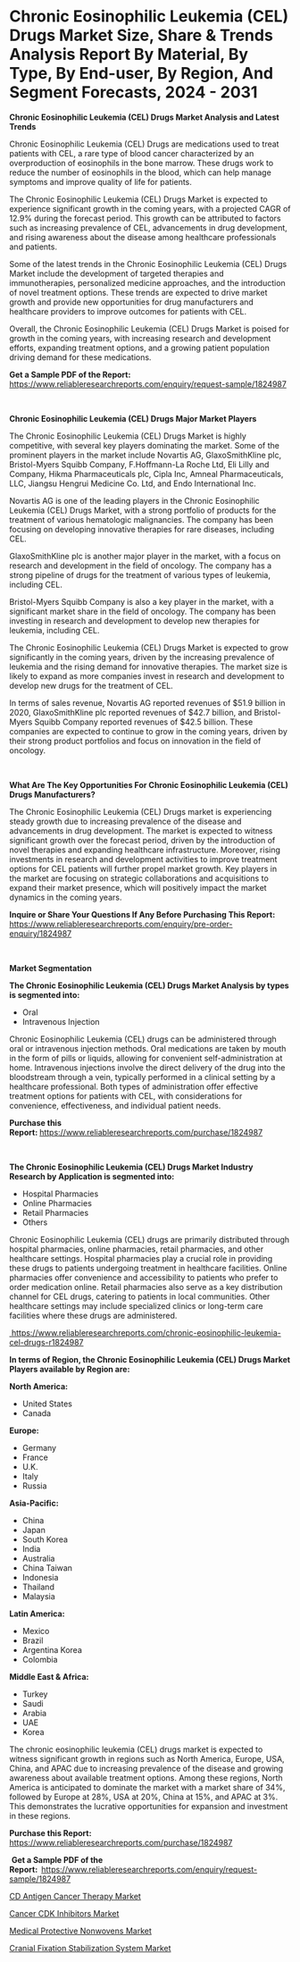 <p><h1>Chronic Eosinophilic Leukemia (CEL) Drugs Market Size, Share & Trends Analysis Report By Material, By Type, By End-user, By Region, And Segment Forecasts, 2024 - 2031</h1></p><p><strong>Chronic Eosinophilic Leukemia (CEL) Drugs Market Analysis and Latest Trends</strong></p>
<p><p>Chronic Eosinophilic Leukemia (CEL) Drugs are medications used to treat patients with CEL, a rare type of blood cancer characterized by an overproduction of eosinophils in the bone marrow. These drugs work to reduce the number of eosinophils in the blood, which can help manage symptoms and improve quality of life for patients.</p><p>The Chronic Eosinophilic Leukemia (CEL) Drugs Market is expected to experience significant growth in the coming years, with a projected CAGR of 12.9% during the forecast period. This growth can be attributed to factors such as increasing prevalence of CEL, advancements in drug development, and rising awareness about the disease among healthcare professionals and patients.</p><p>Some of the latest trends in the Chronic Eosinophilic Leukemia (CEL) Drugs Market include the development of targeted therapies and immunotherapies, personalized medicine approaches, and the introduction of novel treatment options. These trends are expected to drive market growth and provide new opportunities for drug manufacturers and healthcare providers to improve outcomes for patients with CEL.</p><p>Overall, the Chronic Eosinophilic Leukemia (CEL) Drugs Market is poised for growth in the coming years, with increasing research and development efforts, expanding treatment options, and a growing patient population driving demand for these medications.</p></p>
<p><strong>Get a Sample PDF of the Report:&nbsp;</strong> <a href="https://www.reliableresearchreports.com/enquiry/request-sample/1824987">https://www.reliableresearchreports.com/enquiry/request-sample/1824987</a></p>
<p>&nbsp;</p>
<p><strong>Chronic Eosinophilic Leukemia (CEL) Drugs Major Market Players</strong></p>
<p><p>The Chronic Eosinophilic Leukemia (CEL) Drugs Market is highly competitive, with several key players dominating the market. Some of the prominent players in the market include Novartis AG, GlaxoSmithKline plc, Bristol-Myers Squibb Company, F.Hoffmann-La Roche Ltd, Eli Lilly and Company, Hikma Pharmaceuticals plc, Cipla Inc, Amneal Pharmaceuticals, LLC, Jiangsu Hengrui Medicine Co. Ltd, and Endo International Inc.</p><p>Novartis AG is one of the leading players in the Chronic Eosinophilic Leukemia (CEL) Drugs Market, with a strong portfolio of products for the treatment of various hematologic malignancies. The company has been focusing on developing innovative therapies for rare diseases, including CEL.</p><p>GlaxoSmithKline plc is another major player in the market, with a focus on research and development in the field of oncology. The company has a strong pipeline of drugs for the treatment of various types of leukemia, including CEL.</p><p>Bristol-Myers Squibb Company is also a key player in the market, with a significant market share in the field of oncology. The company has been investing in research and development to develop new therapies for leukemia, including CEL.</p><p>The Chronic Eosinophilic Leukemia (CEL) Drugs Market is expected to grow significantly in the coming years, driven by the increasing prevalence of leukemia and the rising demand for innovative therapies. The market size is likely to expand as more companies invest in research and development to develop new drugs for the treatment of CEL.</p><p>In terms of sales revenue, Novartis AG reported revenues of $51.9 billion in 2020, GlaxoSmithKline plc reported revenues of $42.7 billion, and Bristol-Myers Squibb Company reported revenues of $42.5 billion. These companies are expected to continue to grow in the coming years, driven by their strong product portfolios and focus on innovation in the field of oncology.</p></p>
<p>&nbsp;</p>
<p><strong>What Are The Key Opportunities For Chronic Eosinophilic Leukemia (CEL) Drugs Manufacturers?</strong></p>
<p><p>The Chronic Eosinophilic Leukemia (CEL) Drugs market is experiencing steady growth due to increasing prevalence of the disease and advancements in drug development. The market is expected to witness significant growth over the forecast period, driven by the introduction of novel therapies and expanding healthcare infrastructure. Moreover, rising investments in research and development activities to improve treatment options for CEL patients will further propel market growth. Key players in the market are focusing on strategic collaborations and acquisitions to expand their market presence, which will positively impact the market dynamics in the coming years.</p></p>
<p><strong>Inquire or Share Your Questions If Any Before Purchasing This Report:</strong> <a href="https://www.reliableresearchreports.com/enquiry/pre-order-enquiry/1824987">https://www.reliableresearchreports.com/enquiry/pre-order-enquiry/1824987</a></p>
<p>&nbsp;</p>
<p><strong>Market Segmentation</strong></p>
<p><strong>The Chronic Eosinophilic Leukemia (CEL) Drugs Market Analysis by types is segmented into:</strong></p>
<p><ul><li>Oral</li><li>Intravenous Injection</li></ul></p>
<p><p>Chronic Eosinophilic Leukemia (CEL) drugs can be administered through oral or intravenous injection methods. Oral medications are taken by mouth in the form of pills or liquids, allowing for convenient self-administration at home. Intravenous injections involve the direct delivery of the drug into the bloodstream through a vein, typically performed in a clinical setting by a healthcare professional. Both types of administration offer effective treatment options for patients with CEL, with considerations for convenience, effectiveness, and individual patient needs.</p></p>
<p><strong>Purchase this Report:&nbsp;</strong><a href="https://www.reliableresearchreports.com/purchase/1824987">https://www.reliableresearchreports.com/purchase/1824987</a></p>
<p>&nbsp;</p>
<p><strong>The Chronic Eosinophilic Leukemia (CEL) Drugs Market Industry Research by Application is segmented into:</strong></p>
<p><ul><li>Hospital Pharmacies</li><li>Online Pharmacies</li><li>Retail Pharmacies</li><li>Others</li></ul></p>
<p><p>Chronic Eosinophilic Leukemia (CEL) drugs are primarily distributed through hospital pharmacies, online pharmacies, retail pharmacies, and other healthcare settings. Hospital pharmacies play a crucial role in providing these drugs to patients undergoing treatment in healthcare facilities. Online pharmacies offer convenience and accessibility to patients who prefer to order medication online. Retail pharmacies also serve as a key distribution channel for CEL drugs, catering to patients in local communities. Other healthcare settings may include specialized clinics or long-term care facilities where these drugs are administered.</p></p>
<p><a href="https://www.reliableresearchreports.com/chronic-eosinophilic-leukemia-cel-drugs-r1824987">&nbsp;https://www.reliableresearchreports.com/chronic-eosinophilic-leukemia-cel-drugs-r1824987</a></p>
<p><strong>In terms of Region, the Chronic Eosinophilic Leukemia (CEL) Drugs Market Players available by Region are:</strong></p>
<p>
    <p> <strong> North America: </strong>
        <ul>
            <li>United States</li>
            <li>Canada</li>
        </ul>
        </p> 
    <p> <strong> Europe: </strong>
        <ul>
            <li>Germany</li>
            <li>France</li>
            <li>U.K.</li>
            <li>Italy</li>
            <li>Russia</li>
        </ul>
        </p> 
    <p> <strong> Asia-Pacific: </strong>
        <ul>
            <li>China</li>
            <li>Japan</li>
            <li>South Korea</li>
            <li>India</li>
            <li>Australia</li>
            <li>China Taiwan</li>
            <li>Indonesia</li>
            <li>Thailand</li>
            <li>Malaysia</li>
        </ul>
        </p> 
    <p> <strong> Latin America: </strong>
        <ul>
            <li>Mexico</li>
            <li>Brazil</li>
            <li>Argentina Korea</li>
            <li>Colombia</li>
        </ul>
        </p> 
    <p> <strong> Middle East & Africa: </strong>
        <ul>
            <li>Turkey</li>
            <li>Saudi</li>
            <li>Arabia</li>
            <li>UAE</li>
            <li>Korea</li>
        </ul>
    </p>
    </p>
<p><p>The chronic eosinophilic leukemia (CEL) drugs market is expected to witness significant growth in regions such as North America, Europe, USA, China, and APAC due to increasing prevalence of the disease and growing awareness about available treatment options. Among these regions, North America is anticipated to dominate the market with a market share of 34%, followed by Europe at 28%, USA at 20%, China at 15%, and APAC at 3%. This demonstrates the lucrative opportunities for expansion and investment in these regions.</p></p>
<p><strong>Purchase this Report: </strong><a href="https://www.reliableresearchreports.com/purchase/1824987">https://www.reliableresearchreports.com/purchase/1824987</a></p>
<p>&nbsp;<strong>Get a Sample PDF of the Report:&nbsp;&nbsp;</strong><a href="https://www.reliableresearchreports.com/enquiry/request-sample/1824987">https://www.reliableresearchreports.com/enquiry/request-sample/1824987</a></p>
<p><strong></strong></p>
<p><p><a href="https://github.com/lorenzaSchmeler/Market-Research-Report-List-1/blob/main/cd-antigen-cancer-therapy-market.md">CD Antigen Cancer Therapy Market</a></p><p><a href="https://github.com/ruddyyedelwadw/Market-Research-Report-List-2/blob/main/cancer-cdk-inhibitors-market.md">Cancer CDK Inhibitors Market</a></p><p><a href="https://issuu.com/reportprime-2/docs/medical-protective-nonwovens-market-size-2030.pptx">Medical Protective Nonwovens Market</a></p><p><a href="https://medium.com/@audieyost/cranial-fixation-stabilization-system-market-exploring-market-share-market-trends-and-future-5fee26833572">Cranial Fixation Stabilization System Market</a></p></p>